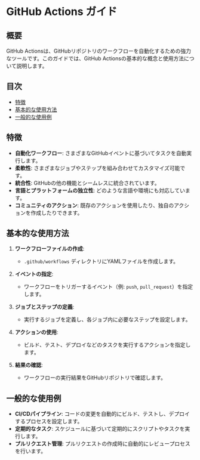 # GitHub Actions ガイド

## 概要
GitHub Actionsは、GitHubリポジトリのワークフローを自動化するための強力なツールです。このガイドでは、GitHub Actionsの基本的な概念と使用方法について説明します。

## 目次
- [特徴](#特徴)
- [基本的な使用方法](#基本的な使用方法)
- [一般的な使用例](#一般的な使用例)

## 特徴
- **自動化ワークフロー**: さまざまなGitHubイベントに基づいてタスクを自動実行します。
- **柔軟性**: さまざまなジョブやステップを組み合わせてカスタマイズ可能です。
- **統合性**: GitHubの他の機能とシームレスに統合されています。
- **言語とプラットフォームの独立性**: どのような言語や環境にも対応しています。
- **コミュニティのアクション**: 既存のアクションを使用したり、独自のアクションを作成したりできます。

## 基本的な使用方法
1. **ワークフローファイルの作成**:
   - `.github/workflows` ディレクトリにYAMLファイルを作成します。

2. **イベントの指定**:
   - ワークフローをトリガーするイベント（例: `push`, `pull_request`）を指定します。

3. **ジョブとステップの定義**:
   - 実行するジョブを定義し、各ジョブ内に必要なステップを設定します。

4. **アクションの使用**:
   - ビルド、テスト、デプロイなどのタスクを実行するアクションを指定します。

5. **結果の確認**:
   - ワークフローの実行結果をGitHubリポジトリで確認します。

## 一般的な使用例
- **CI/CDパイプライン**: コードの変更を自動的にビルド、テストし、デプロイするプロセスを設定します。
- **定期的なタスク**: スケジュールに基づいて定期的にスクリプトやタスクを実行します。
- **プルリクエスト管理**: プルリクエストの作成時に自動的にレビュープロセスを行います。
